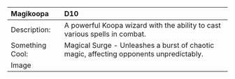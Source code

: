 |**Magikoopa**|D10|
|:----|:----|
|Description:|A powerful Koopa wizard with the ability to cast various spells in combat.|
|Something Cool:|Magical Surge - Unleashes a burst of chaotic magic, affecting opponents unpredictably.|
|Image| |